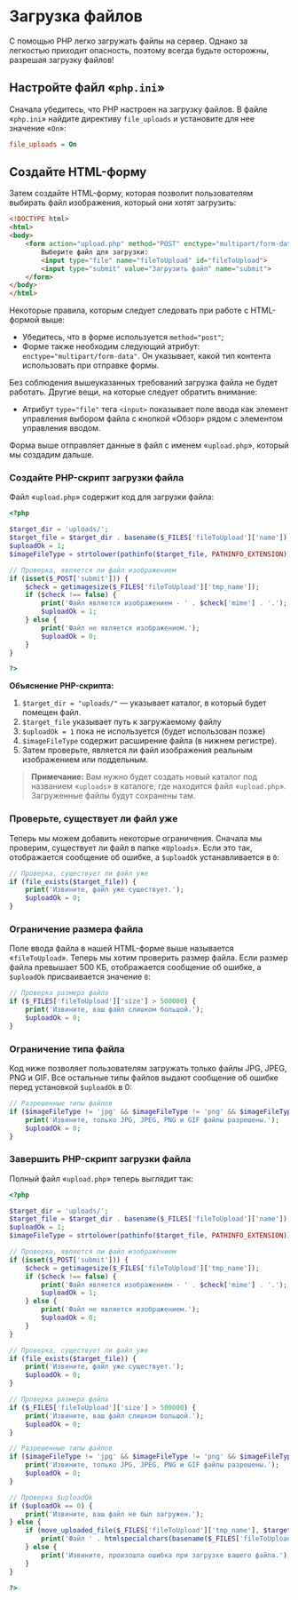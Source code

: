 # Загрузка файлов

С помощью PHP легко загружать файлы на сервер. Однако за легкостью приходит опасность, поэтому всегда будьте осторожны, разрешая загрузку файлов!

## Настройте файл «`php.ini`»

Сначала убедитесь, что PHP настроен на загрузку файлов. В файле «`php.ini`» найдите директиву `file_uploads` и установите для нее значение «`On`»:

```ini
file_uploads = On
```

## Создайте HTML-форму

Затем создайте HTML-форму, которая позволит пользователям выбирать файл изображения, который они хотят загрузить:

```html
<!DOCTYPE html>
<html>
<body>
    <form action="upload.php" method="POST" enctype="multipart/form-data">
        Выберите файл для загрузки:
        <input type="file" name="fileToUpload" id="fileToUpload">
        <input type="submit" value="Загрузить файл" name="submit">
    </form>
</body>
</html>
```

Некоторые правила, которым следует следовать при работе с HTML-формой выше:

- Убедитесь, что в форме используется `method="post"`;
- Форме также необходим следующий атрибут: `enctype="multipart/form-data"`. Он указывает, какой тип контента использовать при отправке формы.

Без соблюдения вышеуказанных требований загрузка файла не будет работать. Другие вещи, на которые следует обратить внимание:

- Атрибут `type="file"` тега `<input>` показывает поле ввода как элемент управления выбором файла с кнопкой «Обзор» рядом с элементом управления вводом.

Форма выше отправляет данные в файл с именем «`upload.php`», который мы создадим дальше.

### Создайте PHP-скрипт загрузки файла

Файл «`upload.php`» содержит код для загрузки файла:

```php
<?php

$target_dir = 'uploads/';
$target_file = $target_dir . basename($_FILES['fileToUpload']['name']);
$uploadOk = 1;
$imageFileType = strtolower(pathinfo($target_file, PATHINFO_EXTENSION));

// Проверка, является ли файл изображением
if (isset($_POST['submit'])) {
    $check = getimagesize($_FILES['fileToUpload']['tmp_name']);
    if ($check !== false) {
        print('Файл является изображением - ' . $check['mime'] . '.');
        $uploadOk = 1;
    } else {
        print('Файл не является изображением.');
        $uploadOk = 0;
    }
}

?>
```

**Объяснение PHP-скрипта:**

1. `$target_dir = "uploads/"` — указывает каталог, в который будет помещен файл.
2. `$target_file` указывает путь к загружаемому файлу
3. `$uploadOk = 1` пока не используется (будет использован позже)
4. `$imageFileType` содержит расширение файла (в нижнем регистре).
5. Затем проверьте, является ли файл изображения реальным изображением или поддельным.

> **Примечание:** Вам нужно будет создать новый каталог под названием «`uploads`» в каталоге, где находится файл «`upload.php`». Загруженные файлы будут сохранены там.

### Проверьте, существует ли файл уже

Теперь мы можем добавить некоторые ограничения. Сначала мы проверим, существует ли файл в папке «`Uploads`». Если это так, отображается сообщение об ошибке, а `$uploadOk` устанавливается в `0`:

```php
// Проверка, существует ли файл уже
if (file_exists($target_file)) {
    print('Извините, файл уже существует.');
    $uploadOk = 0;
}
```

### Ограничение размера файла

Поле ввода файла в нашей HTML-форме выше называется «`fileToUpload`». Теперь мы хотим проверить размер файла. Если размер файла превышает 500 КБ, отображается сообщение об ошибке, а `$uploadOk` присваивается значение `0`:

```php
// Проверка размера файла
if ($_FILES['fileToUpload']['size'] > 500000) {
    print('Извините, ваш файл слишком большой.');
    $uploadOk = 0;
}
```

### Ограничение типа файла

Код ниже позволяет пользователям загружать только файлы JPG, JPEG, PNG и GIF. Все остальные типы файлов выдают сообщение об ошибке перед установкой `$uploadOk` в 0:

```php
// Разрешенные типы файлов
if ($imageFileType != 'jpg' && $imageFileType != 'png' && $imageFileType != 'jpeg' && $imageFileType != 'gif') {
    print('Извините, только JPG, JPEG, PNG и GIF файлы разрешены.');
    $uploadOk = 0;
}
```

### Завершить PHP-скрипт загрузки файла

Полный файл «`upload.php`» теперь выглядит так:

```php
<?php

$target_dir = 'uploads/';
$target_file = $target_dir . basename($_FILES['fileToUpload']['name']);
$uploadOk = 1;
$imageFileType = strtolower(pathinfo($target_file, PATHINFO_EXTENSION));

// Проверка, является ли файл изображением
if (isset($_POST['submit'])) {
    $check = getimagesize($_FILES['fileToUpload']['tmp_name']);
    if ($check !== false) {
        print('Файл является изображением - ' . $check['mime'] . '.');
        $uploadOk = 1;
    } else {
        print('Файл не является изображением.');
        $uploadOk = 0;
    }
}

// Проверка, существует ли файл уже
if (file_exists($target_file)) {
    print('Извините, файл уже существует.');
    $uploadOk = 0;
}

// Проверка размера файла
if ($_FILES['fileToUpload']['size'] > 500000) {
    print('Извините, ваш файл слишком большой.');
    $uploadOk = 0;
}

// Разрешенные типы файлов
if ($imageFileType != 'jpg' && $imageFileType != 'png' && $imageFileType != 'jpeg' && $imageFileType != 'gif') {
    print('Извините, только JPG, JPEG, PNG и GIF файлы разрешены.');
    $uploadOk = 0;
}

// Проверка $uploadOk
if ($uploadOk == 0) {
    print('Извините, ваш файл не был загружен.');
} else {
    if (move_uploaded_file($_FILES['fileToUpload']['tmp_name'], $target_file)) {
        print('Файл ' . htmlspecialchars(basename($_FILES['fileToUpload']['name'])) . ' был успешно загружен.');
    } else {
        print('Извините, произошла ошибка при загрузке вашего файла.');
    }
}

?>
```